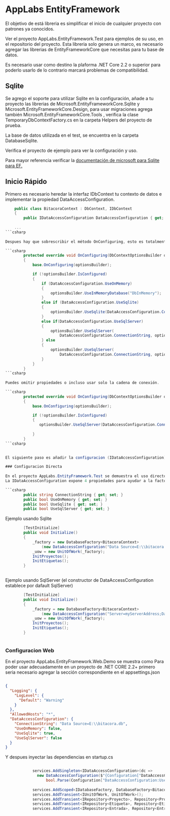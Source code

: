 # AppLabs EntityFramework
El objetivo de está libreria es simplificar el inicio de cualquier proyecto con patrones ya conocidos.

Ver el proyecto AppLabs.EntityFramework.Test para ejemplos de su uso, en el repositorio del proyecto.
Esta libreria solo genera un marco, es necesario agregar las librerias de EntityFrameworkCore que necesitas para tu base de datos.

Es necesario usar como destino la plaforma .NET Core 2.2 o superior para poderlo usarlo de lo contrario marcará problemas de compatibilidad.

## Sqlite

Se agrego el soporte para utilizar Sqlite en la configuración, añade a tu proyecto las librerias de Microsoft.EntityFrameworkCore.Sqlite y Microsoft.EntityFrameworkCore.Design,
para usar migraciones agrega también Microsoft.EntityFrameworkCore.Tools , verifica la clase TemporaryDbContextFactory.cs en la carpeta Helpers del proyecto de prueba.

La base de datos utilizada en el test, se encuentra en la carpeta DatabaseSqlite.

Verifica el proyecto de ejemplo para ver la configuración y uso.

Para mayor referencia verificar la [documentación de microsoft para Sqlite para EF.](https://docs.microsoft.com/en-us/ef/core/get-started/netcore/new-db-sqlite)

## Inicio Rápido

Primero es necesario heredar la interfaz IDbContext tu contexto de datos e implementar la propiedad DataAccessConfiguration. 


```csharp
	public class BitacoraContext : DbContext, IDbContext
    {
        public IDataAccessConfiguration DataAccessConfiguration { get; set; }
		
    ...
```csharp
        
Despues hay que sobrescribir el método OnConfiguring, esto es totalmente necesario para poder usar la Factory.

```csharp
		protected override void OnConfiguring(DbContextOptionsBuilder optionsBuilder)
        {
            base.OnConfiguring(optionsBuilder);

            if (!optionsBuilder.IsConfigured)
            {
                if (DataAccessConfiguration.UseOnMemory)
                {
                    optionsBuilder.UseInMemoryDatabase("DbInMemory");
                }
                else if (DataAccessConfiguration.UseSqlite)
                {
                    optionsBuilder.UseSqlite(DataAccessConfiguration.ConnectionString);
                }
                else if(DataAccessConfiguration.UseSqlServer)
                {
                    optionsBuilder.UseSqlServer(
                        DataAccessConfiguration.ConnectionString, options => options.EnableRetryOnFailure());
                } else
                {
                    optionsBuilder.UseSqlServer(
                        DataAccessConfiguration.ConnectionString, options => options.EnableRetryOnFailure());
                }
            }
        }
```csharp
        
Puedes omitir propiedades o incluso usar solo la cadena de conexión.

```csharp
		protected override void OnConfiguring(DbContextOptionsBuilder optionsBuilder)
        {
            base.OnConfiguring(optionsBuilder);

            if (!optionsBuilder.IsConfigured)
            {
               optionsBuilder.UseSqlServer(DataAccessConfiguration.ConnectionString, options => options.EnableRetryOnFailure());
                
            }
        }
```csharp
        

El siguiente paso es añadir la configuracion (IDataAccessConfiguration).

### Configuracion Directa
		
En el proyecto AppLabs.EntityFramework.Test se demuestra el uso directo.
La IDataAccessConfiguration expone 4 propiedades para ayudar a la factoria a generar el DbContext de manera adecuada por medio del DatabaseFactory.

```csharp
		public string ConnectionString { get; set; }
        public bool UseOnMemory { get; set; }
        public bool UseSqlite { get; set; }
        public bool UseSqlServer { get; set; }
```

Ejemplo usando Sqlite

```csharp
		[TestInitialize]
        public void Initialize()
        {            
            _factory = new DatabaseFactory<BitacoraContext>
                (new DataAccessConfiguration("Data Source=E:\\bitacora.db", true));
            _uow = new UnitOfWork(_factory);
            InitProyectos();
            InitEtiquetas();
        }
		
```

Ejemplo usando SqlServer (el constructor de DataAccessConfiguration establece por dafault SqlServer)

```csharp
		[TestInitialize]
        public void Initialize()
        {            
            _factory = new DatabaseFactory<BitacoraContext>
                (new DataAccessConfiguration("Server=myServerAddress;Database=myDataBase;Trusted_Connection=True;"));
            _uow = new UnitOfWork(_factory);
            InitProyectos();
            InitEtiquetas();
        }
		
```


### Configuracion Web

En el proyecto AppLabs.EntityFramework.Web.Demo se muestra como 
Para poder usar adecuadamente en un proyecto de .NET CORE 2.2+ primero seria necesario agregar la sección correspondiente en el appsettings.json

```json

{
  "Logging": {
    "LogLevel": {
      "Default": "Warning"
    }
  },
  "AllowedHosts": "*",
  "DataAccessConfiguration": {
    "ConnectionString": "Data Source=E:\\bitacora.db",
    "UseOnMemory": false,
    "UseSqlite": true,
    "UseSqlServer": false
  }
}


```

Y despues inyectar las dependiencias en startup.cs

```csharp

			services.AddSingleton<IDataAccessConfiguration>(dc =>
              new DataAccessConfiguration($"{Configuration["DataAccessConfiguration:ConnectionString"]}",
                  bool.Parse(Configuration["DataAccessConfiguration:UseSqlite"])));
            
            services.AddScoped<IDatabaseFactory, DatabaseFactory<BitacoraContext>>();
            services.AddTransient<IUnitOfWork, UnitOfWork>();
            services.AddTransient<IRepository<Proyecto>, Repository<Proyecto>>();
            services.AddTransient<IRepository<Etiqueta>, Repository<Etiqueta>>();
            services.AddTransient<IRepository<Entrada>, Repository<Entrada>>();

```










